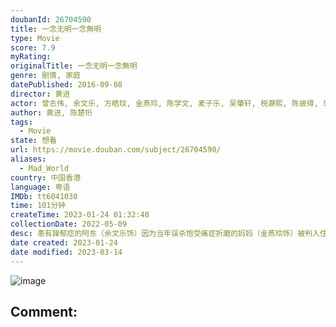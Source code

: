 ```yaml
---
doubanId: 26704590
title: 一念无明一念無明
type: Movie
score: 7.9
myRating: 
originalTitle: 一念无明一念無明
genre: 剧情, 家庭
datePublished: 2016-09-08
director: 黄进
actor: 曾志伟, 余文乐, 方皓玟, 金燕玲, 陈学文, 麦子乐, 吴肇轩, 税瀞熙, 陈彼得, 朱跃希, 陈凤珍, 曾洁卿, 何国男
author: 黄进, 陈楚珩
tags:
  - Movie
state: 想看
url: https://movie.douban.com/subject/26704590/
aliases:
  - Mad_World
country: 中国香港
language: 粤语
IMDb: tt6041030
time: 101分钟
createTime: 2023-01-24 01:32:48
collectionDate: 2022-05-09
desc: 患有躁郁症的阿东（余文乐饰）因为当年误杀饱受痛症折磨的妈妈（金燕玲饰）被判入住青山医院，康复出院后住在当陆港司机的爸爸黄大海（曾志伟饰）的板间房里。黄大海试图关心儿子，但阿东却并不领情，原来阿东...
date created: 2023-01-24
date modified: 2023-03-14
---
```


![image](p2452970761.jpg)

Comment:
---
